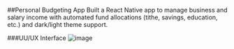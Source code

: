 ##Personal Budgeting App
Built a React Native app to manage business and salary income with automated fund allocations (tithe, savings, education, etc.) and dark/light theme support.

###UU/UX Interface
![image](https://github.com/user-attachments/assets/0f936fa6-354b-4154-9ee4-e1c386e317c6)

